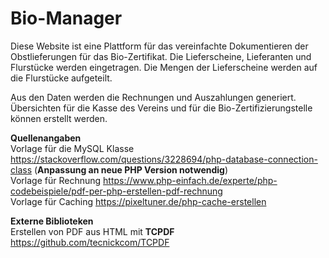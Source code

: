 # Bio-Manager
Diese Website ist eine Plattform für das vereinfachte Dokumentieren der Obstlieferungen für das Bio-Zertifikat.
Die Lieferscheine, Lieferanten und Flurstücke werden eingetragen. Die Mengen der Lieferscheine werden auf die Flurstücke aufgeteilt.

Aus den Daten werden die Rechnungen und Auszahlungen generiert. Übersichten für die Kasse des Vereins und für die Bio-Zertifizierungstelle können erstellt werden.

**Quellenangaben**  
Vorlage für die MySQL Klasse https://stackoverflow.com/questions/3228694/php-database-connection-class (**Anpassung an neue PHP Version notwendig**)  
Vorlage für Rechnung https://www.php-einfach.de/experte/php-codebeispiele/pdf-per-php-erstellen-pdf-rechnung  
Vorlage für Caching https://pixeltuner.de/php-cache-erstellen

**Externe Biblioteken**  
Erstellen von PDF aus HTML mit **TCPDF** https://github.com/tecnickcom/TCPDF

